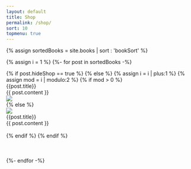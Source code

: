 ```yaml
---
layout: default
title: Shop
permalink: /shop/
sort: 10
topmenu: true
---
```


{% assign sortedBooks = site.books | sort : 'bookSort' %}

{% assign i = 1 %}
{%- for post in sortedBooks -%}
    <div style="margin-bottom:50px">
        {% if post.hideShop == true %}
        {% else %}
        {% assign i = i | plus:1 %}
        {% assign mod = i | modulo:2 %}
        {% if mod > 0 %}
            <div class="row">
                <div class="col" data-aos="fade-right">
                    <div class="bookTitle">{{post.title}}</div>
                    {{ post.content }}
                </div>
                <div class="col" data-aos="fade-left">
                    <img src="{{site.baseurl}}{{post.image}}" class="img-fluid">
                </div>
            </div>
        {% else %}
            <div class="row">
                <div class="col" data-aos="fade-right">
                    <img src="{{site.baseurl}}{{post.image}}" class="img-fluid">
                </div>
                <div class="col" data-aos="fade-left">
                    <div class="bookTitle">{{post.title}}</div>
                    {{ post.content }}
                </div>
            </div>        
        {% endif %}
        {% endif %}
    </div>
{%- endfor -%}
